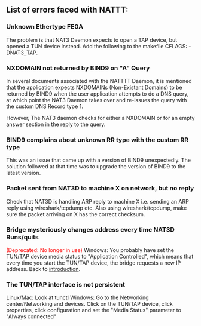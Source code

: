 ## List of errors faced with NATTT: ##

### Unknown Ethertype FE0A ###
The problem is that NAT3 Daemon expects to open a TAP device, but opened
a TUN device instead. Add the following
to the makefile CFLAGS: -DNAT3`_`TAP.

### NXDOMAIN not returned by BIND9 on "A" Query ###
In several documents associated with the NATTTT Daemon, it is mentioned that the
application expects NXDOMAINs (Non-Existant Domains) to be returned by
BIND9 when the user application attempts to do a DNS query, at which point
the NAT3 Daemon takes over and re-issues the query with the custom DNS
Record type 1.

However, The NAT3 daemon checks for either a NXDOMAIN or for an empty answer section in the reply to the query.

### BIND9 complains about unknown RR type with the custom RR type ###
This was an issue that came up with a version of BIND9 unexpectedly. The
solution followed at that time was to upgrade the version of BIND9 to the latest
version.

### Packet sent from NAT3D to machine X on network, but no reply ###
Check that NAT3D is handling ARP reply to machine X i.e. sending an ARP reply using wireshark/tcpdump etc. Also using wireshark/tcpdump, make sure the packet arriving on X has the correct checksum.


### Bridge mysteriously changes address every time NAT3D Runs/quits ###
<font color='red'>(Deprecated: No longer in use)</font>
Windows: You probably have set the TUN/TAP device media status to "Application Controlled", which means that every time you start the TUN/TAP device, the bridge requests a new IP address.
Back to [introduction](Introduction.md).

### The TUN/TAP interface is not persistent ###
Linux/Mac: Look at tunctl
Windows: Go to the Networking center/Networking and devices. Click on the TUN/TAP device, click properties, click configuration and set the "Media Status" parameter to "Always connected"